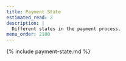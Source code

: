 ```yaml
---
title: Payment State
estimated_read: 2
description: |
  Different states in the payment process.
menu_order: 2100
---
```


{% include payment-state.md %}

